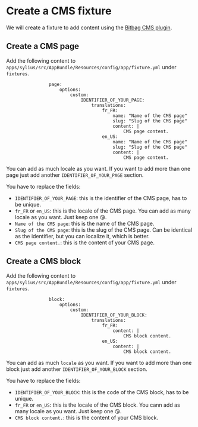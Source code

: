 # Create a CMS fixture

We will create a fixture to add content using the [Bitbag CMS plugin](/plugins/bitbag-cms.md).

## Create a CMS page

Add the following content to `apps/sylius/src/AppBundle/Resources/config/app/fixture.yml` under `fixtures`.
```
                page:
                    options:
                        custom:
                            IDENTIFIER_OF_YOUR_PAGE:
                                translations:
                                    fr_FR:
                                        name: "Name of the CMS page"
                                        slug: "Slug of the CMS page"
                                        content: |
                                            CMS page content.
                                    en_US:
                                        name: "Name of the CMS page"
                                        slug: "Slug of the CMS page"
                                        content: |
                                            CMS page content.
```

You can add as much locale as you want. If you want to add more than one page just add another `IDENTIFIER_OF_YOUR_PAGE`
section.

You have to replace the fields:
- `IDENTIFIER_OF_YOUR_PAGE`: this is the identifier of the CMS page, has to be unique.
- `fr_FR` or `en_US`: this is the locale of the CMS page. You can add as many locale as you want. Just keep one 😘.
- `Name of the CMS page`: this is the name of the CMS page.
- `Slug of the CMS page`: this is the slug of the CMS page. Can be identical as the identifier, but you can localize it, which is better.
- `CMS page content.`: this is the content of your CMS page.

## Create a CMS block
Add the following content to `apps/sylius/src/AppBundle/Resources/config/app/fixture.yml` under `fixtures`.

```
                block:
                    options:
                        custom:
                            IDENTIFIER_OF_YOUR_BLOCK:
                                translations:
                                    fr_FR:
                                        content: |
                                            CMS block content.
                                    en_US:
                                        content: |
                                            CMS block content.
```

You can add as much `locale` as you want. If you want to add more than one block just add another `IDENTIFIER_OF_YOUR_BLOCK` section.

You have to replace the fields:
- `IDENTIFIER_OF_YOUR_BLOCK`: this is the code of the CMS block, has to be unique.
- `fr_FR` or `en_US`: this is the locale of the CMS block. You cann add as many locale as you want. Just keep one 😘.
- `CMS block content.`: this is the content of your CMS block.